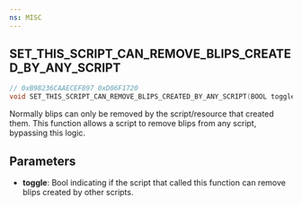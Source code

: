 ```yaml
---
ns: MISC
---
```

## SET_THIS_SCRIPT_CAN_REMOVE_BLIPS_CREATED_BY_ANY_SCRIPT

```c
// 0xB98236CAAECEF897 0xD06F1720
void SET_THIS_SCRIPT_CAN_REMOVE_BLIPS_CREATED_BY_ANY_SCRIPT(BOOL toggle);
```

Normally blips can only be removed by the script/resource that created them. This function allows a script to remove blips from any script, bypassing this logic.

## Parameters
* **toggle**: Bool indicating if the script that called this function can remove blips created by other scripts.

